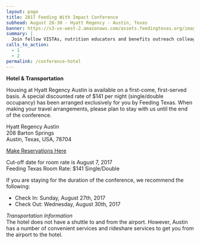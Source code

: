 ```yaml
---
layout: page
title: 2017 Feeding With Impact Conference
subhead: August 28-30 - Hyatt Regency - Austin, Texas
banner: https://s3-us-west-2.amazonaws.com/assets.feedingtexas.org/images/banners/banner-02.jpg
summary: |
  Join fellow VISTAs, nutrition educators and benefits outreach colleagues in Austin for the third annual “Feeding With Impact” Conference. 
calls_to_action:
  - 1
  - 2
permalink: /conference-hotel
---
```

**Hotel & Transportation**

Housing at Hyatt Regency Austin is available on a first-come, first-served basis. A special discounted rate of $141 per night (single/double occupancy) has been arranged exclusively for you by Feeding Texas. When making your travel arrangements, please plan to stay with us until the end of the conference.

Hyatt Regency Austin    
208 Barton Springs    
Austin, Texas, USA, 78704

[Make Reservations Here](https://aws.passkey.com/go/feedingtx)

Cut-off date for room rate is August 7, 2017    
Feeding Texas Room Rate: $141 Single/Double

If you are staying for the duration of the conference, we recommend the following:     

* Check In: Sunday, August 27th, 2017
* Check Out: Wednesday, August 30th, 2017

*Transportation Information*    
The hotel does not have a shuttle to and from the airport. However, Austin has a number of convenient services and rideshare services to get you from the airport to the hotel. 
